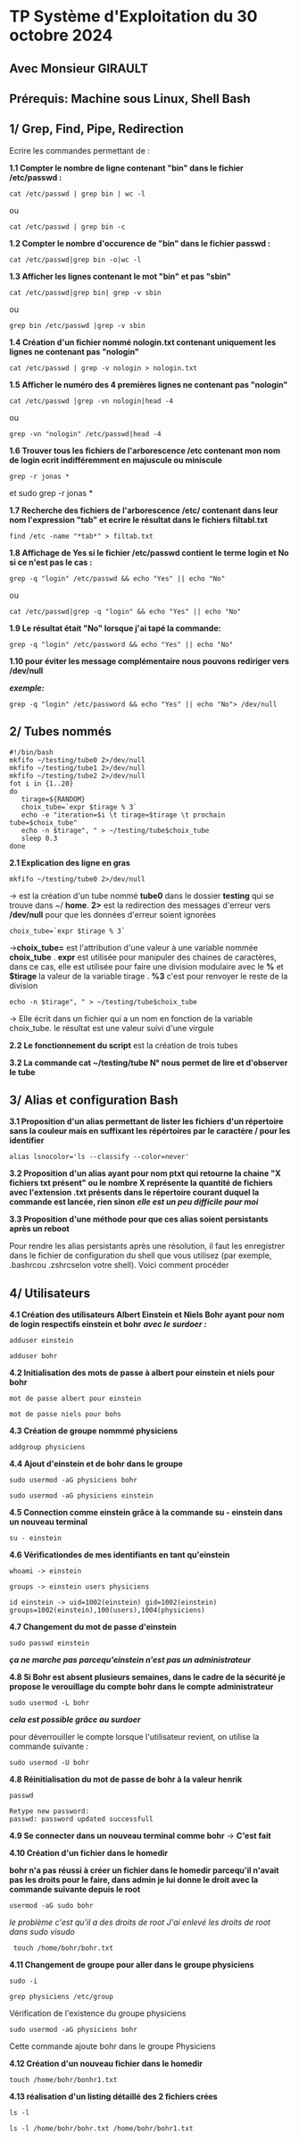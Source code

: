 # TP Système d'Exploitation du 30 octobre 2024

## Avec Monsieur GIRAULT

## Prérequis: Machine sous Linux, Shell Bash 

## 1/ Grep, Find, Pipe, Redirection

Ecrire les commandes permettant de :

**1.1 Compter le nombre de ligne contenant "bin" dans le fichier /etc/passwd :**

	cat /etc/passwd | grep bin | wc -l   
ou

	cat /etc/passwd | grep bin -c

**1.2 Compter le nombre d'occurence de "bin" dans le fichier passwd :** 
	
	cat /etc/passwd|grep bin -o|wc -l

**1.3 Afficher les lignes contenant le mot "bin" et pas "sbin"**

	cat /etc/passwd|grep bin| grep -v sbin

ou

	grep bin /etc/passwd |grep -v sbin

**1.4 Création d'un fichier nommé nologin.txt contenant uniquement les lignes ne contenant pas "nologin"**

	cat /etc/passwd | grep -v nologin > nologin.txt

**1.5 Afficher le numéro des 4 premières lignes ne contenant pas "nologin"**

	
	cat /etc/passwd |grep -vn nologin|head -4

ou 

	grep -vn "nologin" /etc/passwd|head -4

**1.6 Trouver tous les fichiers de l'arborescence /etc contenant mon nom de login ecrit indifféremment en majuscule ou miniscule**

	grep -r jonas *

et 
	sudo grep -r jonas *

**1.7 Recherche des fichiers de l'arborescence /etc/ contenant dans leur nom l'expression "tab" et ecrire le résultat dans le fichiers filtabl.txt**

	find /etc -name "*tab*" > filtab.txt


**1.8 Affichage de Yes si le fichier /etc/passwd contient le terme login et No si ce n'est pas le cas :**
		
	grep -q "login" /etc/passwd && echo "Yes" || echo "No"

ou

	cat /etc/passwd|grep -q "login" && echo "Yes" || echo "No"

**1.9 Le résultat était "No" lorsque j'ai tapé la commande:**

	grep -q "login" /etc/password && echo "Yes" || echo "No"

**1.10 pour éviter les message complémentaire nous pouvons rediriger vers /dev/null**

_**exemple:**_

	grep -q "login" /etc/password && echo "Yes" || echo "No"> /dev/null

## 2/ Tubes nommés

	#!/bin/bash
	mkfifo ~/testing/tube0 2>/dev/null
	mkfifo ~/testing/tube1 2>/dev/null
	mkfifo ~/testing/tube2 2>/dev/null
	fot i in {1..20}
	do
	   tirage=${RANDOM}
	   choix_tube=`expr $tirage % 3`
	   echo -e "iteration=$i \t tirage=$tirage \t prochain tube=$choix_tube"
	   echo -n $tirage", " > ~/testing/tube$choix_tube
	   sleep 0.3
	done


**2.1 Explication des ligne en gras**

	mkfifo ~/testing/tube0 2>/dev/null


-> est la création d'un tube nommé **tube0** dans le dossier **testing** qui se trouve dans ~/ **home**. **2>** est la redirection des messages d'erreur vers **/dev/null** pour que les données d'erreur soient ignorées 

	choix_tube=`expr $tirage % 3`

->**choix_tube=** est l'attribution d'une valeur à une variable nommée **choix_tube** . **expr** est utilisée pour manipuler des chaines de caractères, dans ce cas, elle est utilisée pour faire une division modulaire avec le **%** et **$tirage** la valeur de la variable tirage . **%3** c'est pour renvoyer le reste de la division 

	echo -n $tirage", " > ~/testing/tube$choix_tube

-> Elle écrit dans un fichier qui a un nom en fonction de la variable choix_tube. le résultat est une valeur suivi d'une virgule


**2.2 Le fonctionnement du script** est la création de trois tubes 

**3.2 La commande cat ~/testing/tube N° nous permet de lire et d'observer le tube**


## 3/ Alias et configuration Bash 

**3.1 Proposition d'un alias permettant de lister les fichiers d'un répertoire sans la couleur mais en suffixant les répértoires par le caractére / pour les identifier**

	alias lsnocolor='ls --classify --color=never'

**3.2 Proposition d'un alias ayant pour nom ptxt qui retourne la chaine "X fichiers txt présent" ou le nombre X représente la quantité de fichiers avec l'extension .txt présents dans le répertoire courant duquel la commande est lancée, rien sinon** **_elle est un peu difficile pour moi_**

**3.3 Proposition d'une méthode pour que ces alias soient persistants après un reboot**

Pour rendre les alias persistants après une résolution, il faut les enregistrer dans le fichier de configuration du shell que vous utilisez (par exemple, .bashrcou .zshrcselon votre shell). Voici comment procéder

## 4/ Utilisateurs

**4.1 Création des utilisateurs Albert Einstein et Niels Bohr ayant pour nom de login respectifs einstein et bohr** **_avec le surdoer :_**

	adduser einstein

	adduser bohr

**4.2 Initialisation des mots de passe à albert pour einstein et niels pour bohr**

	mot de passe albert pour einstein

	mot de passe niels pour bohs

**4.3 Création de groupe nommmé physiciens**

	addgroup physiciens

**4.4 Ajout d'einstein et de bohr dans le groupe**

	sudo usermod -aG physiciens bohr
	
	sudo usermod -aG physiciens einstein

**4.5 Connection comme einstein grâce à la commande su - einstein dans un nouveau terminal**

	su - einstein
	
**4.6 Vérificationdes de mes identifiants en tant qu'einstein**

	whoami -> einstein 

	groups -> einstein users physiciens

	id einstein -> uid=1002(einstein) gid=1002(einstein) groups=1002(einstein),100(users),1004(physiciens)


**4.7 Changement du mot de passe d'einstein**

	sudo passwd einstein

_**ça ne marche pas parcequ'einstein n'est pas un administrateur**_

**4.8 Si Bohr est absent plusieurs semaines, dans le cadre de la sécurité je propose le verouillage du compte bohr dans le compte administrateur**

	sudo usermod -L bohr

 **_cela est possible grâce au surdoer_**

pour déverrouiller le compte lorsque l'utilisateur revient, on utilise la commande suivante :

	sudo usermod -U bohr

**4.8 Réinitialisation du mot de passe de bohr à la valeur henrik**

	passwd 

	Retype new password: 
	passwd: password updated successfull

**4.9 Se connecter dans un nouveau terminal comme bohr** -> **C'est fait** 

**4.10 Création d'un fichier dans le homedir**

**bohr n'a pas réussi à créer un fichier dans le homedir parcequ'il n'avait pas les droits pour le faire, dans admin je lui donne le droit avec la commande suivante depuis le root**

	usermod -aG sudo bohr

_le problème c'est qu'il a des droits de root_ _J'ai enlevé les droits de root dans sudo visudo_

	 touch /home/bohr/bohr.txt

**4.11 Changement de groupe pour aller dans le groupe physiciens**

	sudo -i
	
	grep physiciens /etc/group

Vérification de l'existence du groupe physiciens

	sudo usermod -aG physiciens bohr

Cette commande ajoute bohr dans le groupe Physiciens

**4.12 Création d'un nouveau fichier dans le homedir**

	touch /home/bohr/bonhr1.txt


**4.13 réalisation d'un listing détaillé des 2 fichiers crées**

	ls -l

	ls -l /home/bohr/bohr.txt /home/bohr/bohr1.txt
